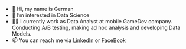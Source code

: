 - 👋 Hi, my name is German
- 👀 I’m interested in Data Science
- 👨‍💻 I currently work as Data Analyst at mobile GameDev company. Conducting A/B testing, making ad hoc analysis and developing Data Models.
- 📫 You can reach me via [LinkedIn](https://www.linkedin.com/in/germanborisevich-8896b2133/) or [FaceBook](https://www.facebook.com/profile.php?id=100079550172519)

<!---
german-borisevich/german-borisevich is a ✨ special ✨ repository because its `README.md` (this file) appears on your GitHub profile.
You can click the Preview link to take a look at your changes.
--->
